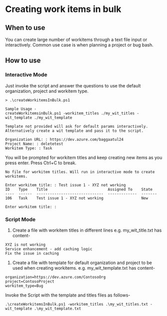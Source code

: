 # Creating work items in bulk

## When to use

You can create large number of workitems through a text file input or interactively. Common use case is when planning a project or bug bash. 

## How to use

### Interactive Mode

Just invoke the script and answer the questions to use the default organization, project and workitem type.

```
> .\createWorkitemsInBulk.ps1

Sample Usage -
createWorkitemsinBulk.ps1 -workitem_titles ./my_wit_titles -wit_template ./my_wit_template

Template not provided will ask for default params interactively. Alternatively create a wit template and pass it to the script.

Organization URL: : https://dev.azure.com/baggaatul24
Project Name: : deletetest
Workitem Type: : Task
```

You will be prompted for workitem titles and keep creating new items as you press enter. Press Ctrl+C to break.

```
No file for workitem titles. Will run in interactive mode to create workitems.

Enter workitem title: : Test issue 1 - XYZ not working
ID    Type    Title                           Assigned To    State
----  ------  ------------------------------  -------------  -------
106   Task    Test issue 1 - XYZ not working                 New

Enter workitem title: :
```

### Script Mode

1. Create a file with workitem titles in different lines e.g. my_wit_title.txt has content-

```
XYZ is not working
Service enhancement - add caching logic 
Fix the issue in caching
```

1. Create a file with template for default organization and project to be used when creating workitems. e.g. my_wit_template.txt has content-

```
organization=https://dev.azure.com/ContosoOrg
project=ContosoProject
workitem_type=Bug
```

Invoke the Script with the template and titles files as follows-

```
.\createWorkitemsInBulk.ps1 -workitem_titles .\my_wit_titles.txt -wit_template .\my_wit_template.txt
```






